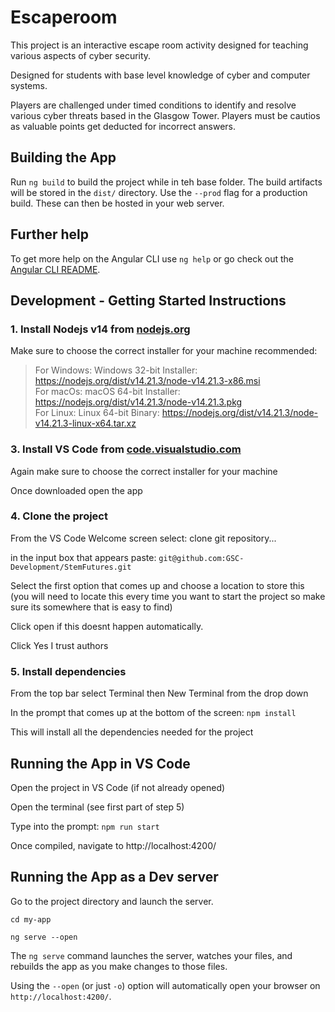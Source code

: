 # Escaperoom

This project is an interactive escape room activity designed for teaching various aspects of cyber security.

Designed for students with base level knowledge of cyber and computer systems.

Players are challenged under timed conditions to identify and resolve various cyber threats based in the Glasgow Tower. Players must be cautios as valuable points get deducted for incorrect answers.

## Building the App

Run `ng build` to build the project while in teh base folder. The build artifacts will be stored in the `dist/` directory. Use the `--prod` flag for a production build. These can then be hosted in your web server.

## Further help

To get more help on the Angular CLI use `ng help` or go check out the [Angular CLI README](https://github.com/angular/angular-cli/blob/master/README.md).


## Development - Getting Started Instructions

### 1. Install Nodejs v14 from [nodejs.org](https://nodejs.org/en/blog/release/v14.21.3) 

Make sure to choose the correct installer for your machine
recommended:

> For Windows: Windows 32-bit Installer: https://nodejs.org/dist/v14.21.3/node-v14.21.3-x86.msi </br>
> For macOs: macOS 64-bit Installer: https://nodejs.org/dist/v14.21.3/node-v14.21.3.pkg</br>
> For Linux: Linux 64-bit Binary: https://nodejs.org/dist/v14.21.3/node-v14.21.3-linux-x64.tar.xz</br>

### 3. Install VS Code from [code.visualstudio.com](https://code.visualstudio.com/download)

Again make sure to choose the correct installer for your machine

Once downloaded open the app

### 4. Clone the project 

From the VS Code Welcome screen select: clone git repository...

in the input box that appears paste: `git@github.com:GSC-Development/StemFutures.git`

Select the first option that comes up and choose a location to store this (you will need to locate this every time you want to start the project so make sure its somewhere that is easy to find)

Click open if this doesnt happen automatically.

Click Yes I trust authors

### 5. Install dependencies

From the top bar select Terminal then New Terminal from the drop down

In the prompt that comes up at the bottom of the screen: `npm install`

This will install all the dependencies needed for the project

## Running the App in VS Code

Open the project in VS Code (if not already opened)

Open the terminal (see first part of step 5)

Type into the prompt: `npm run start`

Once compiled, navigate to http://localhost:4200/

 ## Running the App as a Dev server

 Go to the project directory and launch the server.

`cd my-app`

`ng serve --open`

The `ng serve` command launches the server, watches your files, and rebuilds the app as you make changes to those files.

Using the `--open` (or just `-o`) option will automatically open your browser on `http://localhost:4200/`.



